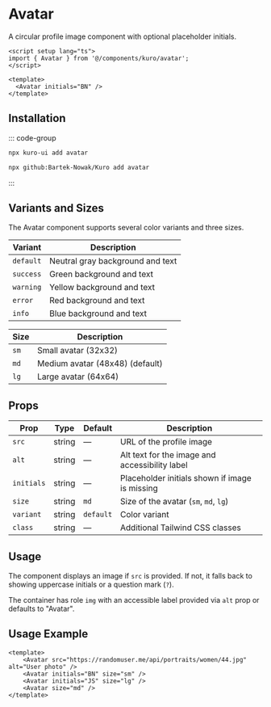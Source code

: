 # Avatar

A circular profile image component with optional placeholder initials.

```vue
<script setup lang="ts">
import { Avatar } from '@/components/kuro/avatar';
</script>

<template>
  <Avatar initials="BN" />
</template>
```

## Installation

::: code-group
```bash [npx via npm]
npx kuro-ui add avatar
```
```bash [npx via GitHub]
npx github:Bartek-Nowak/Kuro add avatar
```
:::

## Variants and Sizes

The Avatar component supports several color variants and three sizes.

| Variant   | Description                      |
| --------- | -------------------------------- |
| `default` | Neutral gray background and text |
| `success` | Green background and text        |
| `warning` | Yellow background and text       |
| `error`   | Red background and text          |
| `info`    | Blue background and text         |

| Size | Description                     |
| ---- | ------------------------------- |
| `sm` | Small avatar (32x32)            |
| `md` | Medium avatar (48x48) (default) |
| `lg` | Large avatar (64x64)            |

## Props

| Prop       | Type   | Default   | Description                                    |
| ---------- | ------ | --------- | ---------------------------------------------- |
| `src`      | string | —         | URL of the profile image                       |
| `alt`      | string | —         | Alt text for the image and accessibility label |
| `initials` | string | —         | Placeholder initials shown if image is missing |
| `size`     | string | `md`      | Size of the avatar (`sm`, `md`, `lg`)          |
| `variant`  | string | `default` | Color variant                                  |
| `class`    | string | —         | Additional Tailwind CSS classes                |

## Usage

The component displays an image if `src` is provided. If not, it falls back to showing uppercase initials or a question mark (`?`).

The container has role `img` with an accessible label provided via `alt` prop or defaults to "Avatar".

## Usage Example

```vue
<template>
    <Avatar src="https://randomuser.me/api/portraits/women/44.jpg" alt="User photo" />
    <Avatar initials="BN" size="sm" />
    <Avatar initials="JS" size="lg" />
    <Avatar size="md" />
</template>
```